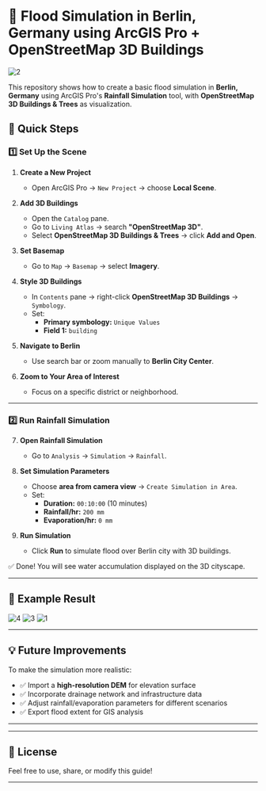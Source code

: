 # 🌊 Flood Simulation in Berlin, Germany using ArcGIS Pro + OpenStreetMap 3D Buildings
![2](https://github.com/user-attachments/assets/0138ff1c-b3ca-4502-ab63-831545a0e8d6)

This repository shows how to create a basic flood simulation in **Berlin, Germany** using ArcGIS Pro's **Rainfall Simulation** tool, with **OpenStreetMap 3D Buildings & Trees** as visualization.

## 🚀 Quick Steps

### 1️⃣ Set Up the Scene

1. **Create a New Project**
   - Open ArcGIS Pro → `New Project` → choose **Local Scene**.

2. **Add 3D Buildings**
   - Open the `Catalog` pane.
   - Go to `Living Atlas` → search **"OpenStreetMap 3D"**.
   - Select **OpenStreetMap 3D Buildings & Trees** → click **Add and Open**.

3. **Set Basemap**
   - Go to `Map` → `Basemap` → select **Imagery**.

4. **Style 3D Buildings**
   - In `Contents` pane → right-click **OpenStreetMap 3D Buildings** → `Symbology`.
   - Set:
     - **Primary symbology:** `Unique Values`
     - **Field 1:** `building`

5. **Navigate to Berlin**
   - Use search bar or zoom manually to **Berlin City Center**.

6. **Zoom to Your Area of Interest**
   - Focus on a specific district or neighborhood.

---

### 2️⃣ Run Rainfall Simulation

7. **Open Rainfall Simulation**
   - Go to `Analysis` → `Simulation` → `Rainfall`.

8. **Set Simulation Parameters**
   - Choose **area from camera view** → `Create Simulation in Area`.
   - Set:
     - **Duration:** `00:10:00` (10 minutes)
     - **Rainfall/hr:** `200 mm`
     - **Evaporation/hr:** `0 mm`

9. **Run Simulation**
   - Click **Run** to simulate flood over Berlin city with 3D buildings.

✅ Done! You will see water accumulation displayed on the 3D cityscape.

---

## 🎨 Example Result
![4](https://github.com/user-attachments/assets/e65fa459-d3e5-4362-8aec-b0af2413f8e0)
![3](https://github.com/user-attachments/assets/dad396df-6303-4780-b103-c3bee8e19939)
![1](https://github.com/user-attachments/assets/f67d2416-25d5-4629-a98c-e304a88510dd)

---

## 💡 Future Improvements

To make the simulation more realistic:

- ✅ Import a **high-resolution DEM** for elevation surface
- ✅ Incorporate drainage network and infrastructure data
- ✅ Adjust rainfall/evaporation parameters for different scenarios
- ✅ Export flood extent for GIS analysis

---


---

## 🤝 License

Feel free to use, share, or modify this guide!

---


